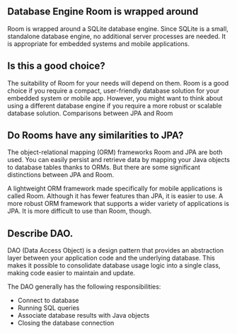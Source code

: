 ## Database Engine Room is wrapped around
Room is wrapped around a SQLite database engine. Since SQLite is a small, standalone database engine, no additional server processes are needed. It is appropriate for embedded systems and mobile applications.


## Is this a good choice?
The suitability of Room for your needs will depend on them. Room is a good choice if you require a compact, user-friendly database solution for your embedded system or mobile app. However, you might want to think about using a different database engine if you require a more robust or scalable database solution.
Comparisons between JPA and Room

## Do Rooms have any similarities to JPA?
The object-relational mapping (ORM) frameworks Room and JPA are both used. You can easily persist and retrieve data by mapping your Java objects to database tables thanks to ORMs. But there are some significant distinctions between JPA and Room.

A lightweight ORM framework made specifically for mobile applications is called Room. Although it has fewer features than JPA, it is easier to use. A more robust ORM framework that supports a wider variety of applications is JPA. It is more difficult to use than Room, though.


## Describe DAO.
DAO (Data Access Object) is a design pattern that provides an abstraction layer between your application code and the underlying database. This makes it possible to consolidate database usage logic into a single class, making code easier to maintain and update. 
 
 The DAO generally has the following responsibilities: 
 
- Connect to  database 
- Running SQL queries 
- Associate database results with Java objects 
- Closing the database connection